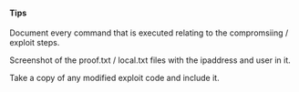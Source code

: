 #### Tips
Document every command that is executed relating to the compromsiing / exploit steps.
 

Screenshot of the proof.txt / local.txt files with the ipaddress and user in it.

Take a copy of any modified exploit code and include it.